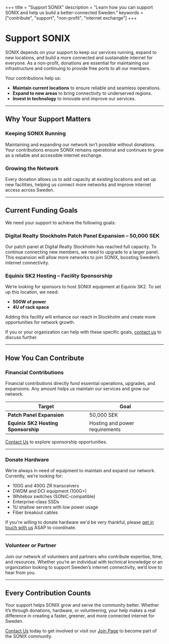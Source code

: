+++
title = "Support SONIX"
description = "Learn how you can support SONIX and help us build a better-connected Sweden."
keywords = ["contribute", "support", "non-profit", "internet exchange"]
+++

# Support SONIX

SONIX depends on your support to keep our services running, expand to new locations, and build a more connected and sustainable internet for everyone. As a non-profit, donations are essential for maintaining our infrastructure and continuing to provide free ports to all our members.

Your contributions help us:
- **Maintain current locations** to ensure reliable and seamless operations.
- **Expand to new areas** to bring connectivity to underserved regions.
- **Invest in technology** to innovate and improve our services.

---

## Why Your Support Matters

### **Keeping SONIX Running**
Maintaining and expanding our network isn’t possible without donations. Your contributions ensure SONIX remains operational and continues to grow as a reliable and accessible internet exchange.

### **Growing the Network**
Every donation allows us to add capacity at existing locations and set up new facilities, helping us connect more networks and improve internet access across Sweden.

---

## Current Funding Goals

We need your support to achieve the following goals:

### **Digital Realty Stockholm Patch Panel Expansion – 50,000 SEK**
Our patch panel at Digital Realty Stockholm has reached full capacity. To continue connecting new members, we need to upgrade to a larger panel. This expansion will allow more networks to join SONIX, boosting Sweden’s internet connectivity.

### **Equinix SK2 Hosting – Facility Sponsorship**
We’re looking for sponsors to host SONIX equipment at Equinix SK2. To set up this location, we need:
- **500W of power**
- **4U of rack space**

Adding this facility will enhance our reach in Stockholm and create more opportunities for network growth.

If you or your organization can help with these specific goals, [contact us](/contact/) to discuss further.

---

## How You Can Contribute

### **Financial Contributions**
Financial contributions directly fund essential operations, upgrades, and expansions. Any amount helps us maintain our services and grow our network.

| **Target**                        | **Goal**                       |
|-----------------------------------|--------------------------------|
| **Patch Panel Expansion**         | 50,000 SEK                    |
| **Equinix SK2 Hosting Sponsorship**| Hosting and power requirements|

[Contact Us](/contact/) to explore sponsorship opportunities.

---

### **Donate Hardware**
We’re always in need of equipment to maintain and expand our network. Currently, we’re looking for:
- 100G and 400G ZR transceivers
- DWDM and DCI equipment (100G+)
- Whitebox switches (SONiC-compatible)
- Enterprise-class SSDs
- 1U shallow servers with low power usage
- Fiber breakout cables

If you're willing to donate hardware we'd be very thankful, please [get in touch with us](/contact/) ASAP to coordinate.

---

### **Volunteer or Partner**
Join our network of volunteers and partners who contribute expertise, time, and resources. Whether you’re an individual with technical knowledge or an organization looking to support Sweden’s internet connectivity, we’d love to hear from you.

---

## Every Contribution Counts

Your support helps SONIX grow and serve the community better. Whether it’s through donations, hardware, or volunteering, your help makes a real difference in creating a faster, greener, and more connected internet for Sweden.

[Contact Us](/contact/) today to get involved or visit our [Join Page](/join/) to become part of the SONIX community.